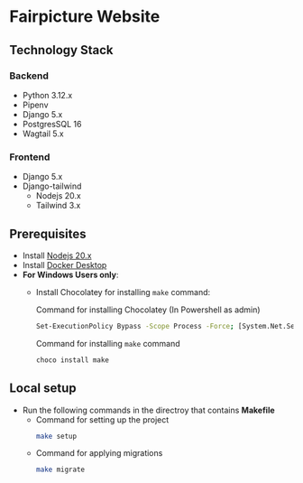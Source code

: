 # Fairpicture Website

## Technology Stack

### Backend
  - Python 3.12.x
  - Pipenv
  - Django 5.x
  - PostgresSQL 16
  - Wagtail 5.x

### Frontend
  - Django 5.x
  - Django-tailwind
    - Nodejs 20.x
    - Tailwind 3.x

## Prerequisites
  - Install [Nodejs 20.x](https://nodejs.org/en/download)
  - Install [Docker Desktop](https://www.docker.com/products/docker-desktop/)
  - **For Windows Users only**:
    - Install Chocolatey for installing `make` command:
  
      Command for installing Chocolatey (In Powershell as admin)
        ```bash
        Set-ExecutionPolicy Bypass -Scope Process -Force; [System.Net.ServicePointManager]::SecurityProtocol = [System.Net.ServicePointManager]::SecurityProtocol -bor 3072; iex ((New-Object System.Net.WebClient).DownloadString('https://community.chocolatey.org/install.ps1'))
        ```

      Command for installing `make` command
      ```bash
      choco install make
      ```

## Local setup
  - Run the following commands in the directroy that contains **Makefile**
    - Command for setting up the project
      ```bash
      make setup
      ```
    - Command for applying migrations
      ```bash
      make migrate
      ```